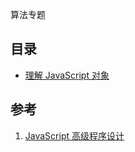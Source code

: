 算法专题

## 目录

- [理解 JavaScript 对象](/docs/javascript-base-learn/理解JavaScript对象)

## 参考

1. [JavaScript 高级程序设计](https://book.douban.com/subject/10546125/)
